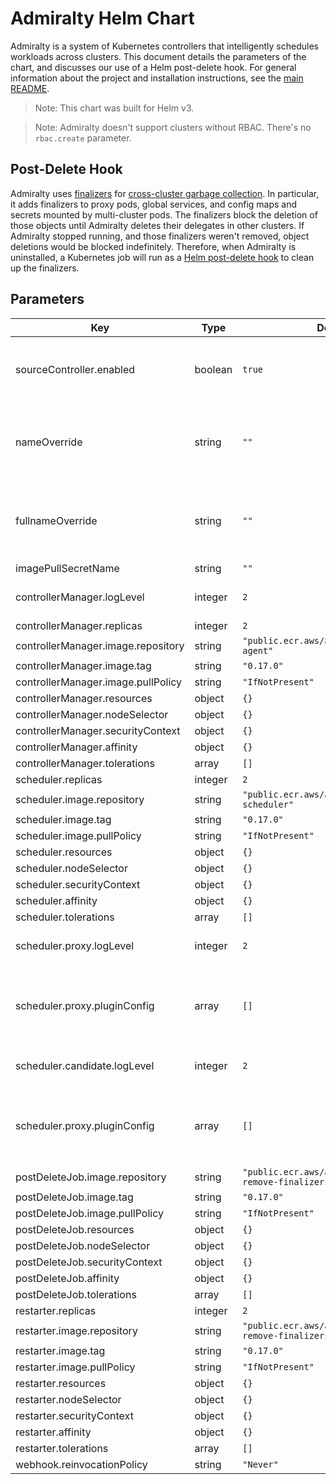 # Admiralty Helm Chart

Admiralty is a system of Kubernetes controllers that intelligently schedules workloads across clusters. This document details the parameters of the chart, and discusses our use of a Helm post-delete hook. For general information about the project and installation instructions, see the [main README](../../README.md).

> Note: This chart was built for Helm v3.

> Note: Admiralty doesn't support clusters without RBAC. There's no `rbac.create` parameter.

## Post-Delete Hook

Admiralty uses [finalizers](https://kubernetes.io/docs/tasks/access-kubernetes-api/custom-resources/custom-resource-definitions/#finalizers) for [cross-cluster garbage collection](https://twitter.com/adrienjt/status/1199467878015066112). In particular, it adds finalizers to proxy pods, global services, and config maps and secrets mounted by multi-cluster pods. The finalizers block the deletion of those objects until Admiralty deletes their delegates in other clusters. If Admiralty stopped running, and those finalizers weren't removed, object deletions would be blocked indefinitely. Therefore, when Admiralty is uninstalled, a Kubernetes job will run as a [Helm post-delete hook](https://helm.sh/docs/topics/charts_hooks/) to clean up the finalizers.

## Parameters

| Key                                | Type    | Default                                                  | Comment                                          |
|------------------------------------|---------|----------------------------------------------------------|--------------------------------------------------|
| sourceController.enabled           | boolean | `true`                                                   | disable to configure source RBAC yourself        |
| nameOverride                       | string  | `""`                                                     | Override chart name in object names and labels   |
| fullnameOverride                   | string  | `""`                                                     | Override chart and release names in object names |
| imagePullSecretName                | string  | `""`                                                     |                                                  |
| controllerManager.logLevel         | integer | `2`                                                      | log verbosity level                              |
| controllerManager.replicas         | integer | `2`                                                      |                                                  |
| controllerManager.image.repository | string  | `"public.ecr.aws/admiralty/admiralty-agent"`             |                                                  |
| controllerManager.image.tag        | string  | `"0.17.0"`                                               |                                                  |
| controllerManager.image.pullPolicy | string  | `"IfNotPresent"`                                         |                                                  |
| controllerManager.resources        | object  | `{}`                                                     |                                                  |
| controllerManager.nodeSelector     | object  | `{}`                                                     |                                                  |
| controllerManager.securityContext  | object  | `{}`                                                     |                                                  |
| controllerManager.affinity         | object  | `{}`                                                     |                                                  |
| controllerManager.tolerations      | array   | `[]`                                                     |                                                  |
| scheduler.replicas                 | integer | `2`                                                      |                                                  |
| scheduler.image.repository         | string  | `"public.ecr.aws/admiralty/admiralty-scheduler"`         |                                                  |
| scheduler.image.tag                | string  | `"0.17.0"`                                               |                                                  |
| scheduler.image.pullPolicy         | string  | `"IfNotPresent"`                                         |                                                  |
| scheduler.resources                | object  | `{}`                                                     |                                                  |
| scheduler.nodeSelector             | object  | `{}`                                                     |                                                  |
| scheduler.securityContext          | object  | `{}`                                                     |                                                  |
| scheduler.affinity                 | object  | `{}`                                                     |                                                  |
| scheduler.tolerations              | array   | `[]`                                                     |                                                  |
| scheduler.proxy.logLevel           | integer | `2`                                                      | log verbosity level                              |
| scheduler.proxy.pluginConfig       | array   | `[]`                                                     | set of custom plugin arguments for each plugin   |
| scheduler.candidate.logLevel       | integer | `2`                                                      | log verbosity level                              |
| scheduler.proxy.pluginConfig       | array   | `[]`                                                     | set of custom plugin arguments for each plugin   |
| postDeleteJob.image.repository     | string  | `"public.ecr.aws/admiralty/admiralty-remove-finalizers"` |                                                  |
| postDeleteJob.image.tag            | string  | `"0.17.0"`                                               |                                                  |
| postDeleteJob.image.pullPolicy     | string  | `"IfNotPresent"`                                         |                                                  |
| postDeleteJob.resources            | object  | `{}`                                                     |                                                  |
| postDeleteJob.nodeSelector         | object  | `{}`                                                     |                                                  |
| postDeleteJob.securityContext      | object  | `{}`                                                     |                                                  |
| postDeleteJob.affinity             | object  | `{}`                                                     |                                                  |
| postDeleteJob.tolerations          | array   | `[]`                                                     |                                                  |
| restarter.replicas                 | integer | `2`                                                      |                                                  |
| restarter.image.repository         | string  | `"public.ecr.aws/admiralty/admiralty-remove-finalizers"` |                                                  |
| restarter.image.tag                | string  | `"0.17.0"`                                               |                                                  |
| restarter.image.pullPolicy         | string  | `"IfNotPresent"`                                         |                                                  |
| restarter.resources                | object  | `{}`                                                     |                                                  |
| restarter.nodeSelector             | object  | `{}`                                                     |                                                  |
| restarter.securityContext          | object  | `{}`                                                     |                                                  |
| restarter.affinity                 | object  | `{}`                                                     |                                                  |
| restarter.tolerations              | array   | `[]`                                                     |                                                  |
| webhook.reinvocationPolicy         | string  | `"Never"`                                                |                                                  |

